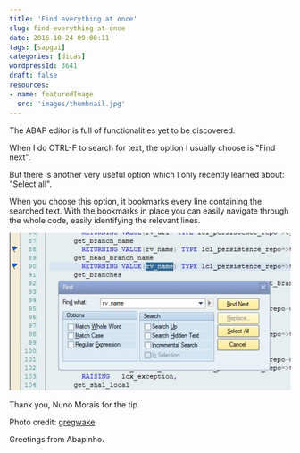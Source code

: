 ```yaml
---
title: 'Find everything at once'
slug: find-everything-at-once
date: 2016-10-24 09:00:11
tags: [sapgui]
categories: [dicas]
wordpressId: 3641
draft: false
resources:
- name: featuredImage
  src: 'images/thumbnail.jpg'
---
```

The ABAP editor is full of functionalities yet to be discovered.

When I do CTRL-F to search for text, the option I usually choose is "Find next".

<!--more-->

But there is another very useful option which I only recently learned about: "Select all".

When you choose this option, it bookmarks every line containing the searched text. With the bookmarks in place you can easily navigate through the whole code, easily identifying the relevant lines.

[![select_all][1]][1]

Thank you, Nuno Morais for the tip.

Photo credit: [gregwake][2]

Greetings from Abapinho.

   [1]: images/select_all.jpg
   [2]: https://www.flickr.com/photos/gregwake/209493486/
